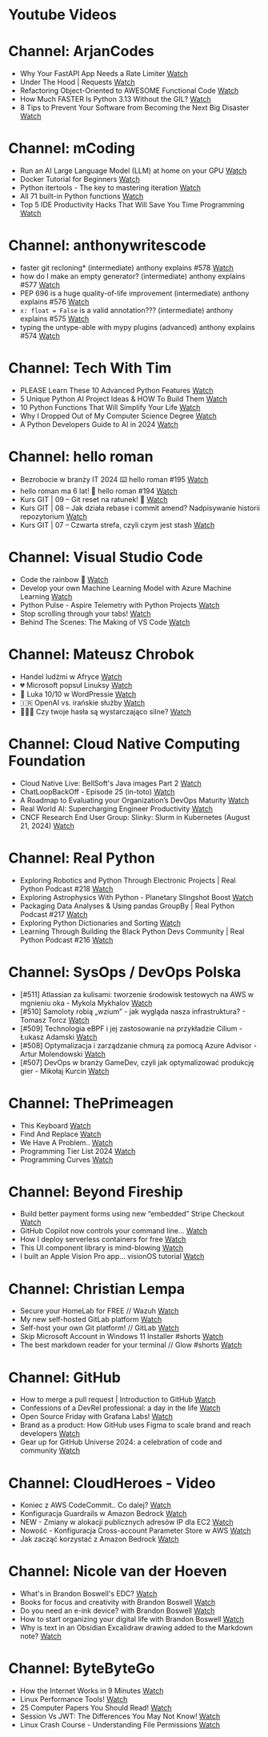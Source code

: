 
Youtube Videos
==============

# Channel: ArjanCodes
  
 - Why Your FastAPI App Needs a Rate Limiter  [Watch](https://youtu.be/pZunzLJ1qcQ)  
 - Under The Hood | Requests  [Watch](https://youtu.be/aOly5eEDXug)  
 - Refactoring Object-Oriented to AWESOME Functional Code  [Watch](https://youtu.be/DvdZv_DD0DY)  
 - How Much FASTER Is Python 3.13 Without the GIL?  [Watch](https://youtu.be/zWPe_CUR4yU)  
 - 8 Tips to Prevent Your Software from Becoming the Next Big Disaster  [Watch](https://youtu.be/IzU_5fT4m_M)
# Channel: mCoding
  
 - Run an AI Large Language Model (LLM) at home on your GPU  [Watch](https://youtu.be/RejIVgfER-4)  
 - Docker Tutorial for Beginners  [Watch](https://youtu.be/b0HMimUb4f0)  
 - Python itertools - The key to mastering iteration  [Watch](https://youtu.be/1p7xa_BHYDs)  
 - All 71 built-in Python functions  [Watch](https://youtu.be/7Qu_KXc7xSI)  
 - Top 5 IDE Productivity Hacks That Will Save You Time Programming  [Watch](https://youtu.be/HBC7i1AbsyA)
# Channel: anthonywritescode
  
 - faster git recloning* (intermediate) anthony explains #578  [Watch](https://youtu.be/rLHNAiLv7r0)  
 - how do I make an empty generator? (intermediate) anthony explains #577  [Watch](https://youtu.be/b0mUqJc4a2g)  
 - PEP 696 is a huge quality-of-life improvement (intermediate) anthony explains #576  [Watch](https://youtu.be/NC3Bv104SQM)  
 - `x: float = False` is a valid annotation??? (intermediate) anthony explains #575  [Watch](https://youtu.be/RYD87EL1Zbs)  
 - typing the untype-able with mypy plugins (advanced) anthony explains #574  [Watch](https://youtu.be/tH3Nul6jDQM)
# Channel: Tech With Tim
  
 - PLEASE Learn These 10 Advanced Python Features  [Watch](https://youtu.be/6ViGc5NgdSw)  
 - 5 Unique Python AI Project Ideas & HOW To Build Them  [Watch](https://youtu.be/HIvQWdqvl7o)  
 - 10 Python Functions That Will Simplify Your Life  [Watch](https://youtu.be/zPfSwhofPpk)  
 - Why I Dropped Out of My Computer Science Degree  [Watch](https://youtu.be/_VRjdkKDoe4)  
 - A Python Developers Guide to AI in 2024  [Watch](https://youtu.be/OHf5bapbrcI)
# Channel: hello roman
  
 - Bezrobocie w branży IT 2024 ⌨️ hello roman #195  [Watch](https://youtu.be/3A0h9uNj0Z4)  
 - hello roman ma 6 lat!  🎉  hello roman #194  [Watch](https://youtu.be/2VcweF4sVRE)  
 - Kurs GIT | 09 – Git reset na ratunek! 🛟  [Watch](https://youtu.be/vri36csppEY)  
 - Kurs GIT | 08 – Jak działa rebase i commit amend? Nadpisywanie historii repozytorium  [Watch](https://youtu.be/4GKI4Gz97TE)  
 - Kurs GIT | 07 – Czwarta strefa, czyli czym jest stash  [Watch](https://youtu.be/T9n2tF60cY0)
# Channel: Visual Studio Code
  
 - Code the rainbow 🌈  [Watch](https://youtu.be/EUHdWX7UK_Q)  
 - Develop your own Machine Learning Model with Azure Machine Learning  [Watch](https://youtu.be/jHGqT_X7e7Q)  
 - Python Pulse - Aspire Telemetry with Python Projects  [Watch](https://youtu.be/JqSC7-tTNNU)  
 - Stop scrolling through your tabs!  [Watch](https://youtu.be/Gy3dpfB3u0o)  
 - Behind The Scenes: The Making of VS Code  [Watch](https://youtu.be/BDU63r4bS9Q)
# Channel: Mateusz Chrobok
  
 - Handel ludźmi w Afryce  [Watch](https://youtu.be/vTzoRq5l0mw)  
 - 💔 Microsoft popsuł Linuksy  [Watch](https://youtu.be/mZMv4CHGupY)  
 - 💬 Luka 10/10 w WordPressie  [Watch](https://youtu.be/ftS-9oCVxEY)  
 - 🇮🇷 OpenAI vs. irańskie służby  [Watch](https://youtu.be/PdiiAjRlgvc)  
 - 👨🏻‍🎓 Czy twoje hasła są wystarczająco silne?  [Watch](https://youtu.be/-SV1AFKHTxc)
# Channel: Cloud Native Computing Foundation
  
 - Cloud Native Live: BellSoft's Java images Part 2  [Watch](https://youtu.be/V8cstHZ3lxo)  
 - ChatLoopBackOff - Episode 25 (in-toto)  [Watch](https://youtu.be/T9MOUvLYfzU)  
 - A Roadmap to Evaluating your Organization’s DevOps Maturity  [Watch](https://youtu.be/xM0cOGpuzoU)  
 - Real World AI: Supercharging Engineer Productivity  [Watch](https://youtu.be/Za75I9jjW1s)  
 - CNCF Research End User Group: Slinky: Slurm in Kubernetes (August 21, 2024)  [Watch](https://youtu.be/HLOpbsWh_3Q)
# Channel: Real Python
  
 - Exploring Robotics and Python Through Electronic Projects | Real Python Podcast #218  [Watch](https://youtu.be/S7-bVABAoZE)  
 - Exploring Astrophysics With Python - Planetary Slingshot Boost  [Watch](https://youtu.be/TsCZNoaOjWI)  
 - Packaging Data Analyses & Using pandas GroupBy | Real Python Podcast #217  [Watch](https://youtu.be/4-3yg_tjSvU)  
 - Exploring Python Dictionaries and Sorting  [Watch](https://youtu.be/89P-Vdx8UqI)  
 - Learning Through Building the Black Python Devs Community | Real Python Podcast #216  [Watch](https://youtu.be/tQ4wGZucom4)
# Channel: SysOps / DevOps Polska
  
 - [#511] Atlassian za kulisami: tworzenie środowisk testowych na AWS w mgnieniu oka - Mykola Mykhalov  [Watch](https://youtu.be/V53C-FrcIWk)  
 - [#510] Samoloty robią „wzium” - jak wygląda nasza infrastruktura? - Tomasz Torcz  [Watch](https://youtu.be/Y_6849qBioI)  
 - [#509] Technologia eBPF i jej zastosowanie na przykładzie Cilium - Łukasz Adamski  [Watch](https://youtu.be/ykgAgBMG9DE)  
 - [#508] Optymalizacja i zarządzanie chmurą za pomocą Azure Advisor - Artur Molendowski  [Watch](https://youtu.be/1rOCWlYfM7E)  
 - [#507] DevOps w branży GameDev, czyli jak optymalizować produkcję gier - Mikołaj Kurcin  [Watch](https://youtu.be/x7Y6S40w75M)
# Channel: ThePrimeagen
  
 - This Keyboard  [Watch](https://youtu.be/dhuX9t2j5Hc)  
 - Find And Replace  [Watch](https://youtu.be/v2a6Nv7RSd0)  
 - We Have A Problem..  [Watch](https://youtu.be/1-0r90bm6CE)  
 - Programming Tier List 2024  [Watch](https://youtu.be/c3yRbrYIUeo)  
 - Programming Curves  [Watch](https://youtu.be/_ebVsYQou8A)
# Channel: Beyond Fireship
  
 - Build better payment forms using new “embedded” Stripe Checkout  [Watch](https://youtu.be/7WFXl4-aCxs)  
 - GitHub Copilot now controls your command line...  [Watch](https://youtu.be/P8MfgV9us4o)  
 - How I deploy serverless containers for free  [Watch](https://youtu.be/cw34KMPSt4k)  
 - This UI component library is mind-blowing  [Watch](https://youtu.be/RPa3_AD1_Vs)  
 - I built an Apple Vision Pro app... visionOS tutorial  [Watch](https://youtu.be/_xfZIr5sDLw)
# Channel: Christian Lempa
  
 - Secure your HomeLab for FREE // Wazuh  [Watch](https://youtu.be/RjvKn0Q3rgg)  
 - My new self-hosted GitLab platform  [Watch](https://youtu.be/_BigjMxh7Xs)  
 - Self-host your own Git platform! // GitLab  [Watch](https://youtu.be/qoqtSihN1kU)  
 - Skip Microsoft Account in Windows 11 Installer #shorts  [Watch](https://youtu.be/EjSChSA-7ag)  
 - The best markdown reader for your terminal // Glow #shorts  [Watch](https://youtu.be/Nl9pcj79byY)
# Channel: GitHub
  
 - How to merge a pull request | Introduction to GitHub  [Watch](https://youtu.be/FDXSgyDGmho)  
 - Confessions of a DevRel professional: a day in the life  [Watch](https://youtu.be/2iI-xS-omkA)  
 - Open Source Friday with Grafana Labs!  [Watch](https://youtu.be/xzhSiSaF3g0)  
 - Brand as a product: How GitHub uses Figma to scale brand and reach developers  [Watch](https://youtu.be/_38BSWenmzc)  
 - Gear up for GitHub Universe 2024: a celebration of code and community  [Watch](https://youtu.be/Dmchc0dCOa4)
# Channel: CloudHeroes - Video
  
 - Koniec z AWS CodeCommit.. Co dalej?  [Watch](https://youtu.be/fkggBFBDOVk)  
 - Konfiguracja Guardrails w Amazon Bedrock  [Watch](https://youtu.be/mVQrBKucLGM)  
 - NEW - Zmiany w alokacji publicznych adresów IP dla EC2  [Watch](https://youtu.be/ltZzJRP3Wxg)  
 - Nowość - Konfiguracja Cross-account Parameter Store w AWS  [Watch](https://youtu.be/6kvGgv9vIgQ)  
 - Jak zacząć korzystać z Amazon Bedrock  [Watch](https://youtu.be/DZa3mpKslD8)
# Channel: Nicole van der Hoeven
  
 - What's in Brandon Boswell's EDC?  [Watch](https://youtu.be/Noswl0jCA4k)  
 - Books for focus and creativity with Brandon Boswell  [Watch](https://youtu.be/Ugc4U8Rx7RM)  
 - Do you need an e-ink device? with Brandon Boswell  [Watch](https://youtu.be/uUKPV6mWMFM)  
 - How to start organizing your digital life with Brandon Boswell  [Watch](https://youtu.be/Ykhyw3T3ICU)  
 - Why is text in an Obsidian Excalidraw drawing added to the Markdown note?  [Watch](https://youtu.be/HG5IuDIWHgY)
# Channel: ByteByteGo
  
 - How the Internet Works in 9 Minutes  [Watch](https://youtu.be/sMHzfigUxz4)  
 - Linux Performance Tools!  [Watch](https://youtu.be/iJ_eIsA5E1U)  
 - 25 Computer Papers You Should Read!  [Watch](https://youtu.be/_kynGl5hr9U)  
 - Session Vs JWT: The Differences You May Not Know!  [Watch](https://youtu.be/fyTxwIa-1U0)  
 - Linux Crash Course - Understanding File Permissions  [Watch](https://youtu.be/4N4Q576i3zA)